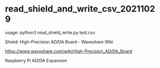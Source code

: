 # read_shield_and_write_csv_20211029

usage: python3 read_shield_write.py test.csv

Shield: High-Precision AD/DA Board - Waveshare Wiki

https://www.waveshare.com/wiki/High-Precision_AD/DA_Board

Raspberry Pi AD/DA Expansion

